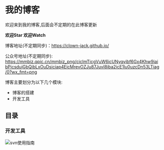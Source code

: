 # 我的博客
欢迎来到我的博客,后面会不定期的在此博客更新

**欢迎Star 欢迎Watch**

博客地址(不定期同步)：https://clown-jack.github.io/

公众号地址(不定期同步):
https://mmbiz.qpic.cn/mmbiz_png/ciclmTicgVuW6icUNyqyibf6Gx4Khw9iaibPicsdujGbQibLxOuDsiciap4EicMrevOZJu87JuvI8iba2icE1lu0uzcDn53LTiag/0?wx_fmt=png

博客主要划分为以下几个模块:
- 博客的搭建
- 开发工具


## 目录
### 开发工具
 ![svn使用指南](https://github.com/clown-Jack/myBlog/issues/1)
